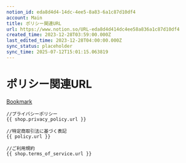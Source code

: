 ```yaml
---
notion_id: eda8d4d4-14dc-4ee5-8a83-6a1c87d10df4
account: Main
title: ポリシー関連URL 
url: https://www.notion.so/URL-eda8d4d414dc4ee58a836a1c87d10df4
created_time: 2023-12-28T03:59:00.000Z
last_edited_time: 2023-12-28T04:00:00.000Z
sync_status: placeholder
sync_time: 2025-07-12T15:01:15.063819
---
```

# ポリシー関連URL

[Bookmark](https://qiita.com/eijiSaito/items/0d61aadcc73f096bbfae#shopprivacy_policy)
```plain text
//プライバシーポリシー
{{ shop.privacy_policy.url }}

//特定商取引法に基づく表記
{{ policy.url }}

//ご利用規約
{{ shop.terms_of_service.url }}
```
